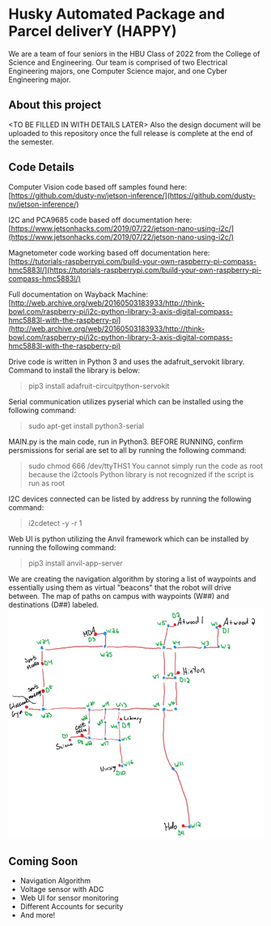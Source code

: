 # Husky Automated Package and Parcel deliverY (HAPPY)

We are a team of four seniors in the HBU Class of 2022 from the College of Science and Engineering. Our team is comprised of two Electrical Engineering majors, one Computer Science major, and one Cyber Engineering major.


## About this project

\<TO BE FILLED IN WITH DETAILS LATER>
Also the design document will be uploaded to this repository once the full release is complete at the end of the semester.


## Code Details
Computer Vision code based off samples found here: [https://github.com/dusty-nv/jetson-inference/](https://github.com/dusty-nv/jetson-inference/)

I2C and PCA9685 code based off documentation here: [https://www.jetsonhacks.com/2019/07/22/jetson-nano-using-i2c/](https://www.jetsonhacks.com/2019/07/22/jetson-nano-using-i2c/)

Magnetometer code working based off documentation here: [https://tutorials-raspberrypi.com/build-your-own-raspberry-pi-compass-hmc5883l/](https://tutorials-raspberrypi.com/build-your-own-raspberry-pi-compass-hmc5883l/)

Full documentation on Wayback Machine: [http://web.archive.org/web/20160503183933/http://think-bowl.com/raspberry-pi/i2c-python-library-3-axis-digital-compass-hmc5883l-with-the-raspberry-pi](http://web.archive.org/web/20160503183933/http://think-bowl.com/raspberry-pi/i2c-python-library-3-axis-digital-compass-hmc5883l-with-the-raspberry-pi)

Drive code is written in Python 3 and uses the adafruit_servokit library. Command to install the library is below:
> pip3 install adafruit-circuitpython-servokit

Serial communication utilizes pyserial which can be installed using the following command:
> sudo apt-get install python3-serial

MAIN.py is the main code, run in Python3. BEFORE RUNNING, confirm persmissions for serial are set to all by running the following command:
> sudo chmod 666 /dev/ttyTHS1
You cannot simply run the code as root because the i2ctools Python library is not recognized if the script is run as root

I2C devices connected can be listed by address by running the following command:
> i2cdetect -y -r 1

Web UI is python utilizing the Anvil framework which can be installed by running the following command:
> pip3 install anvil-app-server

We are creating the navigation algorithm by storing a list of waypoints and essentially using them as virtual "beacons" that the robot will drive between. The map of paths on campus with waypoints (W##) and destinations (D##) labeled.
![The Map](https://raw.githubusercontent.com/nickdrones/HBU-Senior-Design-HAPPY-Robot/main/images/waypointsmap.jpg)

## Coming Soon

- Navigation Algorithm
- Voltage sensor with ADC
- Web UI for sensor monitoring
- Different Accounts for security
- And more!